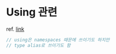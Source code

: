 # Using 관련

ref. [link][1]

```c++
// using은 namespaces 때문에 쓰이기도 하지만
// type alias로 쓰이기도 함


```

[1]:https://en.cppreference.com/w/cpp/keyword/using